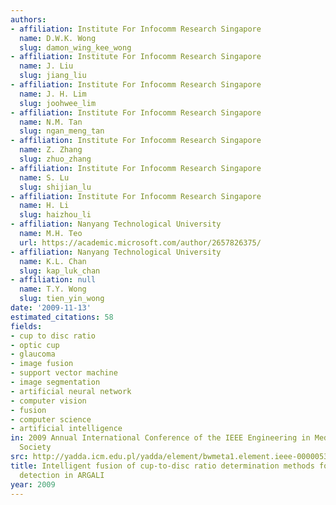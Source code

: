 ```yaml
---
authors:
- affiliation: Institute For Infocomm Research Singapore
  name: D.W.K. Wong
  slug: damon_wing_kee_wong
- affiliation: Institute For Infocomm Research Singapore
  name: J. Liu
  slug: jiang_liu
- affiliation: Institute For Infocomm Research Singapore
  name: J. H. Lim
  slug: joohwee_lim
- affiliation: Institute For Infocomm Research Singapore
  name: N.M. Tan
  slug: ngan_meng_tan
- affiliation: Institute For Infocomm Research Singapore
  name: Z. Zhang
  slug: zhuo_zhang
- affiliation: Institute For Infocomm Research Singapore
  name: S. Lu
  slug: shijian_lu
- affiliation: Institute For Infocomm Research Singapore
  name: H. Li
  slug: haizhou_li
- affiliation: Nanyang Technological University
  name: M.H. Teo
  url: https://academic.microsoft.com/author/2657826375/
- affiliation: Nanyang Technological University
  name: K.L. Chan
  slug: kap_luk_chan
- affiliation: null
  name: T.Y. Wong
  slug: tien_yin_wong
date: '2009-11-13'
estimated_citations: 58
fields:
- cup to disc ratio
- optic cup
- glaucoma
- image fusion
- support vector machine
- image segmentation
- artificial neural network
- computer vision
- fusion
- computer science
- artificial intelligence
in: 2009 Annual International Conference of the IEEE Engineering in Medicine and Biology
  Society
src: http://yadda.icm.edu.pl/yadda/element/bwmeta1.element.ieee-000005332534
title: Intelligent fusion of cup-to-disc ratio determination methods for glaucoma
  detection in ARGALI
year: 2009
---
```

